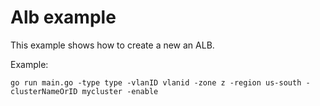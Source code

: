# Alb example

This example shows how to create a new an ALB.

Example: 

```
go run main.go -type type -vlanID vlanid -zone z -region us-south -clusterNameOrID mycluster -enable
```
